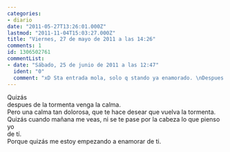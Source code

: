 ```yaml
---
categories:
- diario
date: "2011-05-27T13:26:01.000Z"
lastmod: "2011-11-04T15:03:27.000Z"
title: "Viernes, 27 de mayo de 2011 a las 14:26"
comments: 1
id: 1306502761
commentList:
- date: "Sábado, 25 de junio de 2011 a las 12:47"
  ident: "0"
  comment: "xD Sta entrada mola, solo q stando ya enamorado. \nDespues de la tormenta deseas la calma... para echar de menos la tormenta xD"
---
```


Quizás  
despues de la tormenta venga la calma.  
Pero una calma tan dolorosa, que te hace desear que vuelva la tormenta.  
Quizás cuando mañana me veas, ni se te pase por la cabeza lo que pienso yo  
de tí.  
Porque quizás me estoy empezando a enamorar de ti.